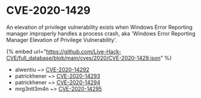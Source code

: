 # CVE-2020-1429

An elevation of privilege vulnerability exists when Windows Error Reporting manager improperly handles a process crash, aka 'Windows Error Reporting Manager Elevation of Privilege Vulnerability'.

{% embed url="https://github.com/Live-Hack-CVE/full_database/blob/main/cves/2020/CVE-2020-1429.json" %}


* alwentiu ~> [CVE-2020-14292](https://zeste.alice-snow.ru/2020/database/cve-2020-1429/cve-2020-14292-alwentiu)
* patrickhener ~> [CVE-2020-14293](https://zeste.alice-snow.ru/2020/database/cve-2020-1429/cve-2020-14293-patrickhener)
* patrickhener ~> [CVE-2020-14294](https://zeste.alice-snow.ru/2020/database/cve-2020-1429/cve-2020-14294-patrickhener)
* mrg3ntl3m4n ~> [CVE-2020-14295](https://zeste.alice-snow.ru/2020/database/cve-2020-1429/cve-2020-14295-mrg3ntl3m4n)